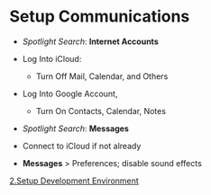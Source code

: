 # Setup Communications

- _Spotlight Search_: **Internet Accounts**
- Log Into iCloud:
  - Turn Off Mail, Calendar, and Others
- Log Into Google Account,
  - Turn On Contacts, Calendar, Notes

- _Spotlight Search_: **Messages**
- Connect to iCloud if not already
- **Messages** > Preferences; disable sound effects

[2.Setup Development Environment](/README/2.setup-development-environment.md)

